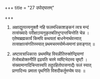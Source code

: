 +++
title = "27 उपोद्घातम्"

+++
1. अक्षाद्युत्पत्त्यनूक्तौ नहि फलमधिकाशङ्कनं त्वत्र मन्दं  
तत्संख्यादेः परीक्षाऽप्यनुकृतबलिभुग्दन्तचिन्तेति चेन्न ।  
एतेष्वब्रह्मकार्यं किमपि कथयतां बाधनेनार्थवत्त्वात्  
तत्साक्षात्संगतिस्स्यात् प्रथमचरमयोर्मध्यमानां प्रसङ्गात् ॥

2. अष्टावत्राधिकाराः प्रथममिह वियन्नीतिरुक्तेन्द्रियाणां  
तेजोबन्नोक्तनीतिं द्रढयति चरमे व्यष्टिभेदस्य सृष्टौ ।  
संख्यामानादिचिन्तास्वपि तदुपहितोपासनाद्यैः फलं स्यात्  
प्राणादिभ्यः प्रमाता पृथगिति विशदीकर्तुमप्येष पादः ॥